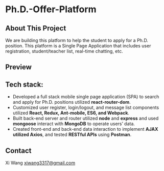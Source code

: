 # Ph.D.-Offer-Platform

## About This Project
We are building this platform to help the student to apply for a Ph.D. position. This platform is a Single Page Application that includes user registration, student/teacher list, real-time chatting, etc.

## Preview

## Tech stack:
- Developed a full stack mobile single page application (SPA) to search and apply for Ph.D. positions utilized **react-router-dom**.
- Customized user register, login/logout, and message list components utilized **React, Redux, Ant-mobile, ES6, and Webpack**.
- Built back-end server and router utilized **node** and **express** and used **mongoose** interact with **MongoDB** to operate users’ data.
- Created front-end and back-end data interaction to implement **AJAX utilized Axios**, and tested **RESTful APIs** using **Postman**.

## Contact
Xi Wang  xiwang3317@gmail.com
